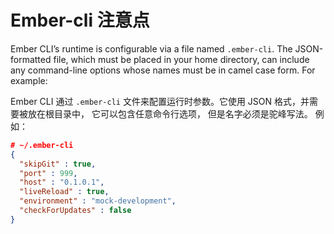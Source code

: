 # Ember-cli 注意点

Ember CLI’s runtime is configurable via a file named `.ember-cli`. The JSON-formatted file, which must be placed in your home directory, can include any command-line options whose names must be in camel case form. For example:

Ember CLI 通过 `.ember-cli` 文件来配置运行时参数。它使用 JSON 格式，并需要被放在根目录中， 它可以包含任意命令行选项， 但是名字必须是驼峰写法。 例如：

```json
# ~/.ember-cli
{
  "skipGit" : true,
  "port" : 999,
  "host" : "0.1.0.1",
  "liveReload" : true,
  "environment" : "mock-development",
  "checkForUpdates" : false
}
```